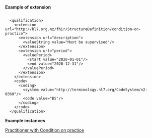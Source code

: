 
**Example of extension**

```

  <qualification>
    <extension url="http://hl7.org.nz/fhir/StructureDefinition/condition-on-practice">
      <extension url="description">
        <valueString value="Must be supervised"/>
      </extension>
      <extension url="period">
        <valuePeriod>
          <start value="2020-01-01"/>
          <end value="2020-12-31"/>
        </valuePeriod>
      </extension>
    </extension>
    <code>
      <coding>
        <system value="http://terminology.hl7.org/CodeSystem/v2-0360"/>
        <code value="BS"/>
      </coding>
    </code>
  </qualification>

```

**Example instances**

[Practitioner with Condition on practice](Practitioner-practitioner-condition-on-practice.html)
